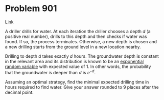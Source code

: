 # Problem 901

[Link](https://projecteuler.net/problem=901)

A driller drills for water. At each iteration the driller chooses a depth $d$ (a positive real number), drills to this depth and then checks if water was found. If so, the process terminates. Otherwise, a new depth is chosen and a new drilling starts from the ground level in a new location nearby.

Drilling to depth $d$ takes exactly $d$ hours. The groundwater depth is constant in the relevant area and its distribution is known to be an [exponential random variable](https://en.wikipedia.org/wiki/Exponential_distribution) with expected value of $1$. In other words, the probability that the groundwater is deeper than $d$ is $e^{-d}$.

Assuming an optimal strategy, find the minimal expected drilling time in hours required to find water. Give your answer rounded to 9 places after the decimal point.

